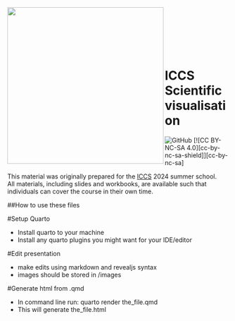 <img src="https://iccs.cam.ac.uk/sites/iccs.cam.ac.uk/files/logo2_1.png"  width="355" align="left">

<br><br><br><br><br>

# ICCS Scientific visualisation

![GitHub](https://img.shields.io/github/license/Cambridge-ICCS/summer-school-scientific-vis)
[![CC BY-NC-SA 4.0][cc-by-nc-sa-shield]][cc-by-nc-sa]
 
This material was originally prepared for the [ICCS](https://iccs.cam.ac.uk/events/iccs-summer-school-2024) 2024 summer school.  
All materials, including slides and workbooks, are available such that individuals can cover the course in their own time.


##How to use these files

#Setup Quarto
 - Install quarto to your machine
 - Install any quarto plugins you might want for your IDE/editor

#Edit presentation
- make edits using markdown and revealjs syntax
- images should be stored in /images

#Generate html from .qmd
- In command line run:
  quarto render the_file.qmd
- This will generate the_file.html



